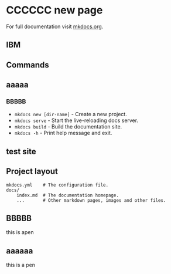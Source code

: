 # CCCCCC new page

For full documentation visit [mkdocs.org](https://www.mkdocs.org).

## IBM

## Commands

## aaaaa

### BBBBB

* `mkdocs new [dir-name]` - Create a new project.
* `mkdocs serve` - Start the live-reloading docs server.
* `mkdocs build` - Build the documentation site.
* `mkdocs -h` - Print help message and exit.


## test site

## Project layout

    mkdocs.yml    # The configuration file.
    docs/
        index.md  # The documentation homepage.
        ...       # Other markdown pages, images and other files.



## BBBBB

this is apen 

## aaaaaa




this is a pen 

